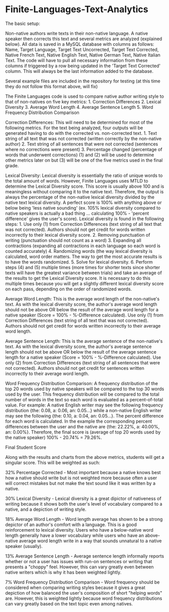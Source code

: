 # Finite-Languages-Text-Analytics

The basic setup:

Non-native authors write texts in their non-native language.  A native speaker then corrects this text and several metrics are analyzed (explained below).  All data is saved in a MySQL database with columns as follows: Name, Target Language, Target Text Uncorrected, Target Text Corrected, Native French Text, Native English Text, Native German Text, Native Italian Text.  The code will have to pull all necessary information from these columns if triggered by a row being updated in the 'Target Text Corrected' column.  This will always be the last information added to the database.
    
Several example files are included in the repository for testing (at this time they do not follow this format above, will fix)

The Finite Languages code is used to compare native author writing style to that of non-natives on five key metrics:
    1.    Correction Differences
    2.    Lexical Diversity
    3.    Average Word Length
    4.    Average Sentence Length
    5.    Word Frequency Distribution Comparison
    
Correction Differences:  This will need to be determined for most of the following metrics.  For the text being analyzed, four outputs will be generated having to do with the corrected vs. non-corrected text.
    1.    Text string of all text that was not corrected (written correctly by the non-native author)
    2.    Text string of all sentences that were not corrected (sentences where no corrections were present)
    3.    Percentage changed (percentage of words that underwent corrections)
(1) and (2) will be used to determine other metrics later on but (3) will be one of the five metrics used in the final grade.

Lexical Diversity:  Lexical diversity is essentially the ratio of unique words to the total amount of words.  However, Finite Languages uses MTLD to determine the Lexical Diversity score.  This score is usually above 100 and is meaningless without comparing it to the native text.  Therefore, the output is always the percentage of the non-native lexical diversity divided by the native text lexical diversity.  A perfect score is 100% with anything above or below being 'less native sounding' (ex.  105% lexical diversity compared to native speakers is actually a bad thing ... calculating 100% - 'percent difference' gives the user's score).  Lexical diversity is found in the following steps:
    1.    Use only (1) from Correction Differences (text string of all text that was not corrected).  Authors should not get credit for words written incorrectly to their lexical diversity score.
    2.    Removing punctuation of writing (punctuation should not count as a word)
    3.    Expanding all contractions (expanding all contractions in each language so each word is counted accurately)
    4.    Randomizing words (the way lexical diversity is calculated, word order matters.  The way to get the most accurate results is to have the words randomized.
    5.    Solve for lexical diversity.
    6.    Perform steps (4) and (5) multiple times (more times for shorter texts since shorter texts will have the greatest variance between trials) and take an average of the results to get the Lexical Diversity score.  It is necessary to do this multiple times because you will get a slightly different lexical diversity score on each pass, depending on the order of randomized words.
    
Average Word Length:  This is the average word length of the non-native's text.  As with the lexical diversity score, the author's average word length should not be above OR below the result of the average word length for a native speaker (Score = 100% - %-Difference calculated).  Use only (1) from Correction Differences (text string of all text that was not corrected).  Authors should not get credit for words written incorrectly to their average word length.

Average Sentence Length:  This is the average sentence of the non-native's text.  As with the lexical diversity score, the author's average sentence length should not be above OR below the result of the average sentence length for a native speaker (Score = 100% - %-Difference calculated).  Use only (2) from Correction Differences (text string of all sentences that were not corrected).  Authors should not get credit for sentences written incorrectly to their average word length.

Word Frequency Distribution Comparison:  A frequency distribution of the top 20 words used by native speakers will be compared to the top 30 words used by the user.  This frequency distribution will be compared to the total number of words in the text so each word is evaluated as a percent-of-total value.  For example:  A native English writer may see the following frequency distribution {the: 0.08, a: 0.06, an: 0.05...} while a non-native English writer may see the following {the: 0.10, a: 0.04, an: 0.05...}.  The percent difference for each word is calculated.  In the example the corresponding percent differences between the user and the native are {the: 22.22%, a: 40.00%, an: 0.00%}.  Therefore, the final score is (average of top 20 words used by the native speaker) 100% - 20.74% = 79.26%.

Final Student Score

Along with the results and charts from the above metrics, students will get a singular score.  This will be weighted as such:
    
32% Percentage Corrected - Most important because a native knows best how a native should write but is not weighted more because often a user will correct mistakes but not make the text sound like it was written by a native.
    
30% Lexical Diversity - Lexical diversity is a great dipictor of nativeness of writing because it shows both the user's level of vocabulary compared to a native, and a depiction of writing style.

18% Average Word Length - Word length average has shown to be a strong depictor of an author's comfort with a language.  This is a good reinforcement to lexical diversity.  Users who have a below-native word length generally have a lower vocabulary while users who have an above-native average word length write in a way that sounds unnatural to a native speaker (usually).

13% Average Sentence Length - Average sentence length informally reports whether or not a user has issues with run-on sentences or writing that presents a "choppy" feel.  However, this can vary greatly even between native writers which is why it has been weighted lightly.

7%  Word Frequency Distribution Comparison - Word frequency should be considered when comparing writing styles because it gives a great depiction of how balanced the user's composition of short "helping words" are.  However, this is weighted lightly because word frequency distributions can vary greatly based on the text topic even among natives.
